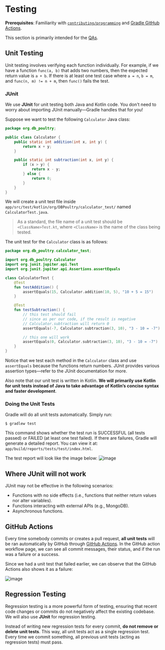 # Testing

**Prerequisites**: Familiarity with [`contributing/programming`](https://github.com/CSSWENGS18Group9/DB-Poultry/blob/main/docs/contributing/programming.md) and [Gradle GitHub Actions](https://github.com/gradle/actions).

This section is primarily intended for the [QAs](https://github.com/orgs/CSSWENGS18Group9/teams/qa).

## Unit Testing

Unit testing involves verifying each function individually. For example, if we have a function `func(a, b)` that adds two numbers, then the expected return value is `a + b`. If there is at least one test case where `a = n`, `b = m`, and `func(n, m) != n + m`, then `func()` fails the test.

### JUnit

We use **JUnit** for unit testing both Java and Kotlin code. You don't need to worry about importing JUnit manually—Gradle handles that for you!

Suppose we want to test the following `Calculator` Java class:

```java
package org.db_poultry;

public class Calculator {
    public static int addition(int x, int y) {
        return x + y;
    }

    public static int subtraction(int x, int y) {
        if (x > y) {
            return x - y;
        } else {
            return 0;
        }
    }
}
```


We will create a unit test file inside `app/src/test/kotlin/org/DBPoultry/calculator_test/` named `CalculatorTest.java`.

> As a standard, the file name of a unit test should be `<ClassName>Test.kt`, where `<ClassName>` is the name of the class being tested.

The unit test for the `Calculator` class is as follows:

```kotlin
package org.db_poultry.calculator_test;

import org.db_poultry.Calculator
import org.junit.jupiter.api.Test
import org.junit.jupiter.api.Assertions.assertEquals

class CalculatorTest {
    @Test
    fun testAddition() {
        assertEquals(15, Calculator.addition(10, 5), "10 + 5 = 15")
    }

    @Test
    fun testSubtraction() {
        // this test should fail
        // since as per our code, if the result is negative
        // Calculator.subtraction will return 0
        assertEquals(-7, Calculator.subtraction(3, 10), "3 - 10 = -7")

        // this one will work
        assertEquals(0, Calculator.subtraction(3, 10), "3 - 10 = -7")
    }
}
```

Notice that we test each method in the `Calculator` class and use `assertEquals` because the functions return numbers. JUnit provides various assertion types—refer to the JUnit documentation for more.

Also note that our unit test is written in Kotlin. **We will primarily use Kotlin for unit tests instead of Java to take advantage of Kotlin’s concise syntax and faster development**.

### Doing the Unit Tests

Gradle will do all unit tests automatically. Simply run:

```
$ gradlew test
```

This command shows whether the test run is SUCCESSFUL (all tests passed) or FAILED (at least one test failed). If there are failures, Gradle will generate a detailed report. You can view it at: `app/build/reports/tests/test/index.html`.

The test report will look like the image below:
![image](https://github.com/user-attachments/assets/0e852c54-0c9c-459b-82bb-cf3feaacf396)

## Where JUnit will not work

JUnit may not be effective in the following scenarios:
- Functions with no side effects (i.e., functions that neither return values nor alter variables).
- Functions interacting with external APIs (e.g., MongoDB).
- Asynchronous functions.

## GitHub Actions

Every time somebody commits or creates a pull request, **all unit tests** will be ran automatically by GitHub through [GitHub Actions](https://github.com/CSSWENGS18Group9/DB-Poultry/actions). In the GitHub action workflow page, we can see all commit messages, their status, and if the run was a failure or a success.

Since we had a unit test that failed earlier, we can observe that the GitHub Actions also shows it as a failure:

![image](https://github.com/user-attachments/assets/c0546c3b-660e-4ab7-9a18-79342e4480c2)

## Regression Testing

Regression testing is a more powerful form of testing, ensuring that recent code changes or commits do not negatively affect the existing codebase. We will also use **JUnit** for regression testing.

Instead of writing new regression tests for every commit, **do not remove or delete unit tests**. This way, all unit tests act as a single regression test. Every time we commit something, all previous unit tests (acting as regression tests) must pass.
